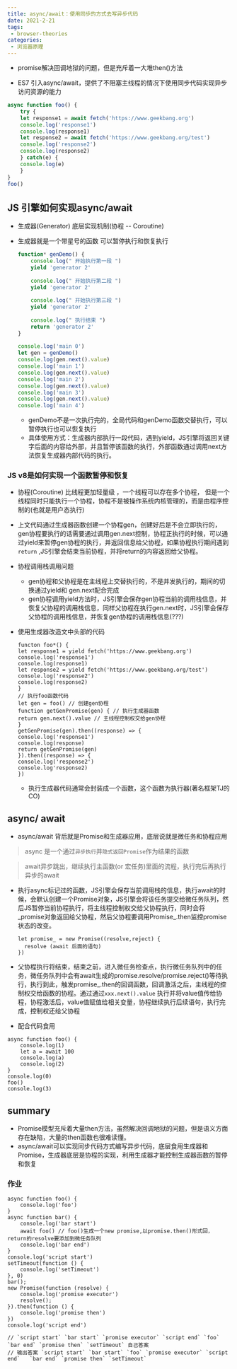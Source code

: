 ```yaml
---
title: async/await：使用同步的方式去写异步代码
date: 2021-2-21
tags:
 - browser-theories
categories: 
 - 浏览器原理
---
```


- promise解决回调地狱的问题，但是充斥着一大堆then()方法

- ES7 引入async/await，提供了不阻塞主线程的情况下使用同步代码实现异步访问资源的能力

```js
async function foo() {
	try {
	let response1 = await fetch('https://www.geekbang.org')
	console.log('response1')
	console.log(response1)
	let response2 = await fetch('https://www.geekbang.org/test')
	console.log('response2')
	console.log(response2)
	} catch(e) {
	console.log(e)
	}
}
foo()
```

##  JS 引擎如何实现async/await

- 生成器(Generator)  底层实现机制(协程 -- Coroutine)

- 生成器就是一个带星号的函数 可以暂停执行和恢复执行

  

  ```js
  function* genDemo() {
      console.log(" 开始执行第一段 ")
      yield 'generator 2'
   
      console.log(" 开始执行第二段 ")
      yield 'generator 2'
   
      console.log(" 开始执行第三段 ")
      yield 'generator 2'
   
      console.log(" 执行结束 ")
      return 'generator 2'
  }
   
  console.log('main 0')
  let gen = genDemo()
  console.log(gen.next().value)
  console.log('main 1')
  console.log(gen.next().value)
  console.log('main 2')
  console.log(gen.next().value)
  console.log('main 3')
  console.log(gen.next().value)
  console.log('main 4')
  ```

  - genDemo不是一次执行完的，全局代码和genDemo函数交替执行，可以暂停执行也可以恢复执行
  - 具体使用方式：生成器内部执行一段代码，遇到yield，JS引擎将返回关键字后面的内容给外部，并且暂停该函数的执行，外部函数通过调用next方法恢复生成器内部代码的执行。

### JS v8是如何实现一个函数暂停和恢复

- 协程(Coroutine) 比线程更加轻量级 ，一个线程可以存在多个协程， 但是一个线程同时只能执行一个协程，协程不是被操作系统内核管理的，而是由程序控制的(也就是用户态执行)

- 上文代码通过生成器函数创建一个协程gen，创建好后是不会立即执行的，gen协程要执行的话需要通过调用gen.next控制，协程正执行的时候，可以通过yield来暂停gen协程的执行，并返回信息给父协程，如果协程执行期间遇到`return` ,JS引擎会结束当前协程，并将return的内容返回给父协程。
- 协程调用栈调用问题
  - gen协程和父协程是在主线程上交替执行的，不是并发执行的，期间的切换通过yield和 gen.next配合完成
  - gen协程调用yield方法时，JS引擎会保存gen协程当前的调用栈信息，并恢复父协程的调用栈信息，同样父协程在执行gen.next时，JS引擎会保存父协程的调用栈信息，并恢复gen协程的调用栈信息(???)

- 使用生成器改造文中头部的代码

  ```
  functon foo*() {
  let response1 = yield fetch('https://www.geekbang.org')
  console.log('response1')
  console.log(response1)
  let response2 = yield fetch('https://www.geekbang.org/test')
  console.log('response2')
  console.log(response2)
  }
  // 执行foo函数代码
  let gen = foo() // 创建gen协程
  function getGenPromise(gen) { // 执行生成器函数
  return gen.next().value // 主线程控制权交给gen协程
  }
  getGenPromise(gen).then((response) => {
  console.log('response1')
  console.log(response)
  return getGenPromise(gen)
  }).then((response) => {
  console.log('response2')
  console.log'response2)
  })
  ```

  - 执行生成器代码通常会封装成一个函数，这个函数为执行器(著名框架TJ的CO)



## async/ await

- async/await 背后就是Promise和生成器应用，底层说就是微任务和协程应用

> async 是一个通过`异步执行`并`隐式返回Promise`作为结果的函数

> await异步跳出，继续执行主函数(or 宏任务)里面的流程，执行完后再执行异步的await

- 执行async标记过的函数，JS引擎会保存当前调用栈的信息，执行await的时候，会默认创建一个Promise对象，JS引擎会将该任务提交给微任务队列，然后JS暂停当前协程执行，将主线程控制权交给父协程执行，同时会将_promise对象返回给父协程，然后父协程要调用Promise_.then监控promise状态的改变。

  ```
  let promise_ = new Promise((resolve,reject) {
  	resolve (await 后面的语句)
  })
  ```

  

- 父协程执行将结束，结束之前，进入微任务检查点，执行微任务队列中的任务，微任务队列中会有await生成的promise.resolve/promise.reject()等待执行，执行到此，触发promise_.then的回调函数，回调激活之后，主线程的控制权交给函数的协程。通过通过`xxx.next().value` 执行并将value值传给协程，协程激活后，value值赋值给相关变量，协程继续执行后续语句，执行完成，控制权还给父协程

- 配合代码食用

```
async function foo() {
    console.log(1)
    let a = await 100
    console.log(a)
    console.log(2)
}
console.log(0)
foo()
console.log(3)
```

## summary

- Promise模型充斥着大量then方法，虽然解决回调地狱的问题，但是语义方面存在缺陷，大量的then函数也很难读懂。
- async/await可以实现同步代码方式编写异步代码，底层食用生成器和Promise，生成器底层是协程的实现，利用生成器才能控制生成器函数的暂停和恢复

### 作业

```
async function foo() {
    console.log('foo')
}
async function bar() {
    console.log('bar start')
    await foo() // foo()生成一个new promise,以promise.then()形式回，return的resolve要添加到微任务队列
    console.log('bar end')
}
console.log('script start')
setTimeout(function () {
    console.log('setTimeout')
}, 0)
bar();
new Promise(function (resolve) {
    console.log('promise executor')
    resolve();
}).then(function () {
    console.log('promise then')
})
console.log('script end')

// `script start` `bar start` `promise executor` `script end` `foo`  `bar end` `promise then` `setTimeout` 自己答案
// 输出答案 `script start` `bar start` `foo` `promise executor` `script end`   `bar end` `promise then` `setTimeout`
```

